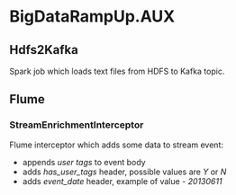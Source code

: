 # BigDataRampUp.AUX

## Hdfs2Kafka
Spark job which loads text files from HDFS to Kafka topic.

## Flume
### StreamEnrichmentInterceptor
Flume interceptor which adds some data to stream event:
- appends *user tags* to event body
- adds *has_user_tags* header, possible values are *Y* or *N*
- adds *event_date* header, example of value - *20130611*
